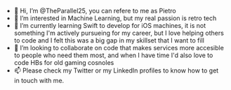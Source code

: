 - 👋 Hi, I’m @TheParallel25, you can refere to me as Pietro
- 👀 I’m interested in Machine Learning, but my real passion is retro tech
- 🌱 I’m currently learning Swift to develop for iOS machines, it is not something I'm actively pursueing for my career, but I love helping others to code and I felt this was a big gap in my skillset that I want to fill
- 💞️ I’m looking to collaborate on code that makes services more accesible to people who need them most, and when I have time I'd also love to code HBs for old gaming cosnoles
- 📫 Please check my Twitter or my LinkedIn profiles to know how to get in touch with me.

<!---
TheParallel25/TheParallel25 is a ✨ special ✨ repository because its `README.md` (this file) appears on your GitHub profile.
You can click the Preview link to take a look at your changes.
--->
